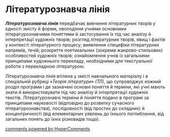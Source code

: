 <div id="hypercomments_widget" class="js-hypercomments-widget invisible"></div>

Літературознавча лінія
=============================================

<b><i>Літературознавча лінія</i></b> передбачає вивчення літературних творів у єдності змісту й форми, оволодіння учнями основними літературознавчими поняттями й застосування їх під час аналізу й інтерпретації художніх творів; розгляд літературних творів, явищ і фактів у контексті літературного процесу; виявлення специфіки літературних напрямів, течій; розкриття поетикальних (зокрема жанрово-стильових) особливостей художніх творів; ознайомлення учнів із загальними принципами художнього перекладу, необхідними для текстуальної роботи з перекладною літературою. 

Літературознавча лінія втілена у змісті навчального матеріалу і в спеціальній рубриці *«Теорія літератури» (ТЛ)*, що супроводжує кожний розділ програми і де зазначені основні поняття й терміни, які учні мають знати й використовувати під час аналізу й інтерпретації художніх текстів. Літературознавчі терміни й поняття подано в програмі за принципами науковості (відповідно до розвитку сучасного літературознавства), послідовності (від простих до складних) й концентричності (від елементарних уявлень до їхнього поглиблення, від загальних понять до їхніх різновидів тощо).  

<div class="js-hypercomments-container">
<a href="http://hypercomments.com" class="hc-link" title="comments widget">comments powered by HyperComments</a>
</div>